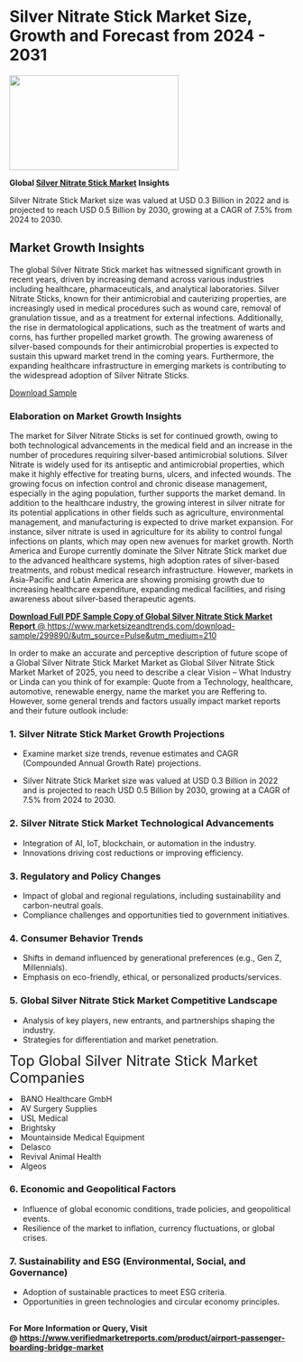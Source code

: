 <H1>Silver Nitrate Stick Market Size, Growth and Forecast from 2024 - 2031</H1><img class="aligncenter size-medium wp-image-584254" src="https://thirdeyenews.in/wp-content/uploads/2024/09/Global-Market-Research-300x168.jpeg" alt="" width="300" height="168" /><p><strong>Global&nbsp;<a href="https://www.marketsizeandtrends.com/download-sample/299890/&amp;utm_source=Pulse&amp;utm_medium=210">Silver Nitrate Stick Market</a> Insights</strong></p><p>Silver Nitrate Stick Market size was valued at USD 0.3 Billion in 2022 and is projected to reach USD 0.5 Billion by 2030, growing at a CAGR of 7.5% from 2024 to 2030.</p><p><h2>Market Growth Insights</h2> The global Silver Nitrate Stick market has witnessed significant growth in recent years, driven by increasing demand across various industries including healthcare, pharmaceuticals, and analytical laboratories. Silver Nitrate Sticks, known for their antimicrobial and cauterizing properties, are increasingly used in medical procedures such as wound care, removal of granulation tissue, and as a treatment for external infections. Additionally, the rise in dermatological applications, such as the treatment of warts and corns, has further propelled market growth. The growing awareness of silver-based compounds for their antimicrobial properties is expected to sustain this upward market trend in the coming years. Furthermore, the expanding healthcare infrastructure in emerging markets is contributing to the widespread adoption of Silver Nitrate Sticks. <p><a href="download_sample_link_here">Download Sample</a></p> <h3>Elaboration on Market Growth Insights</h3> The market for Silver Nitrate Sticks is set for continued growth, owing to both technological advancements in the medical field and an increase in the number of procedures requiring silver-based antimicrobial solutions. Silver Nitrate is widely used for its antiseptic and antimicrobial properties, which make it highly effective for treating burns, ulcers, and infected wounds. The growing focus on infection control and chronic disease management, especially in the aging population, further supports the market demand. In addition to the healthcare industry, the growing interest in silver nitrate for its potential applications in other fields such as agriculture, environmental management, and manufacturing is expected to drive market expansion. For instance, silver nitrate is used in agriculture for its ability to control fungal infections on plants, which may open new avenues for market growth. North America and Europe currently dominate the Silver Nitrate Stick market due to the advanced healthcare systems, high adoption rates of silver-based treatments, and robust medical research infrastructure. However, markets in Asia-Pacific and Latin America are showing promising growth due to increasing healthcare expenditure, expanding medical facilities, and rising awareness about silver-based therapeutic agents. <p><a href="get_more_link_here"></p><p><span class=""><strong>Download Full PDF Sample Copy of Global Silver Nitrate Stick Market Report</strong> @ <a href="https://www.marketsizeandtrends.com/download-sample/299890/&amp;utm_source=Pulse&amp;utm_medium=210" target="_blank">https://www.marketsizeandtrends.com/download-sample/299890/&amp;utm_source=Pulse&amp;utm_medium=210</a></span></p><p>In order to make an accurate and perceptive description of future scope of a Global&nbsp;Silver Nitrate Stick Market Market as Global&nbsp;Silver Nitrate Stick Market Market of 2025, you need to describe a clear Vision &ndash; What Industry or Linda can you think of for example: Quote from a Technology, healthcare, automotive, renewable energy, name the market you are Reffering to. However, some general trends and factors usually impact market reports and their future outlook include:</p><h3>1.&nbsp;<strong>Silver Nitrate Stick Market Growth Projections</strong></h3><ul><li>Examine market size trends, revenue estimates and CAGR (Compounded Annual Growth Rate) projections.</li><li><p>Silver Nitrate Stick Market size was valued at USD 0.3 Billion in 2022 and is projected to reach USD 0.5 Billion by 2030, growing at a CAGR of 7.5% from 2024 to 2030.</p></li></ul><h3>2.&nbsp;<strong>Silver Nitrate Stick Market Technological Advancements</strong></h3><ul><li>Integration of AI, IoT, blockchain, or automation in the industry.</li><li>Innovations driving cost reductions or improving efficiency.</li></ul><h3>3.&nbsp;<strong>Regulatory and Policy Changes</strong></h3><ul><li>Impact of global and regional regulations, including sustainability and carbon-neutral goals.</li><li>Compliance challenges and opportunities tied to government initiatives.</li></ul><h3>4.&nbsp;<strong>Consumer Behavior Trends</strong></h3><ul><li>Shifts in demand influenced by generational preferences (e.g., Gen Z, Millennials).</li><li>Emphasis on eco-friendly, ethical, or personalized products/services.</li></ul><h3>5.&nbsp;<strong>Global Silver Nitrate Stick Market Competitive Landscape</strong></h3><ul><li>Analysis of key players, new entrants, and partnerships shaping the industry.</li><li>Strategies for differentiation and market penetration.</li></ul><p data-pm-slice="1 1 []"><span style="color: inherit; font-family: inherit; font-size: 25px;">Top Global Silver Nitrate Stick Market Companies</span></p><div class="" data-test-id=""><p><li>BANO Healthcare GmbH</li><li> AV Surgery Supplies</li><li> USL Medical</li><li> Brightsky</li><li> Mountainside Medical Equipment</li><li> Delasco</li><li> Revival Animal Health</li><li> Algeos</li></p></div><h3>6.&nbsp;<strong>Economic and Geopolitical Factors</strong></h3><ul><li>Influence of global economic conditions, trade policies, and geopolitical events.</li><li>Resilience of the market to inflation, currency fluctuations, or global crises.</li></ul><h3>7.&nbsp;<strong>Sustainability and ESG (Environmental, Social, and Governance)</strong></h3><ul><li>Adoption of sustainable practices to meet ESG criteria.</li><li>Opportunities in green technologies and circular economy principles.</li></ul><h2><strong style="font-size: 14px;">For More Information or Query, Visit @&nbsp;</strong><a style="background-color: #ffffff; font-size: 14px;" href="https://www.marketsizeandtrends.com/report/silver-nitrate-stick-market/" target="_blank">https://www.verifiedmarketreports.com/product/airport-passenger-boarding-bridge-market</a></h2>
